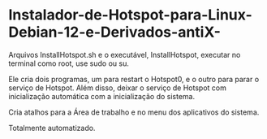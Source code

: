 # Instalador-de-Hotspot-para-Linux-Debian-12-e-Derivados-antiX-

Arquivos InstallHotspot.sh e o executável, InstallHotspot, executar no terminal como root, use sudo ou su.

Ele cria dois programas, um para restart o Hotspot0, e o outro para parar o serviço de Hotspot. Além disso, deixar o serviço de Hotspot com inicialização automática com a inicialização do sistema.

Cria atalhos para a Área de trabalho e no menu dos aplicativos do sistema.

Totalmente automatizado.
